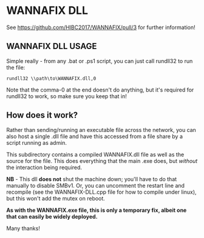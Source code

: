 # WANNAFIX DLL

See https://github.com/HIBC2017/WANNAFIX/pull/3 for further information!


## WANNAFIX DLL USAGE

Simple really - from any .bat or .ps1 script, you can just call rundll32 to run the file:

`rundll32 \\path\to\WANNAFIX.dll,0`

Note that the comma-0 at the end doesn't do anything, but it's required for rundll32 to work, so make sure you keep that in!

## How does it work?

Rather than sending/running an executable file across the network, you can also host a single .dll file and have this accessed from a file share by a script running as admin. 

This subdirectory contains a compiled WANNAFIX.dll file as well as the source for the file. This does everything that the main .exe does, but _without_ the interaction being required. 

**NB** - This dll **does not** shut the machine down; you'll have to do that manually to disable SMBv1. Or, you can uncomment the restart line and recompile (see the WANNAFIX-DLL.cpp file for how to compile under linux), but this won't add the mutex on reboot. 

**As with the WANNAFIX.exe file, this is only a temporary fix, albeit one that can easily be widely deployed.**

Many thanks!
